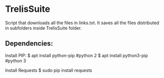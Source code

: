 # TrelisSuite
Script that downloads all the files in links.txt.
It saves all the files distributed in subfolders inside TrelisSuite folder.

## Dependencies:
Install PIP:
$ apt install python-pip	#python 2
$ apt install python3-pip	#python 3

Install Requests
$ sudo pip install requests
